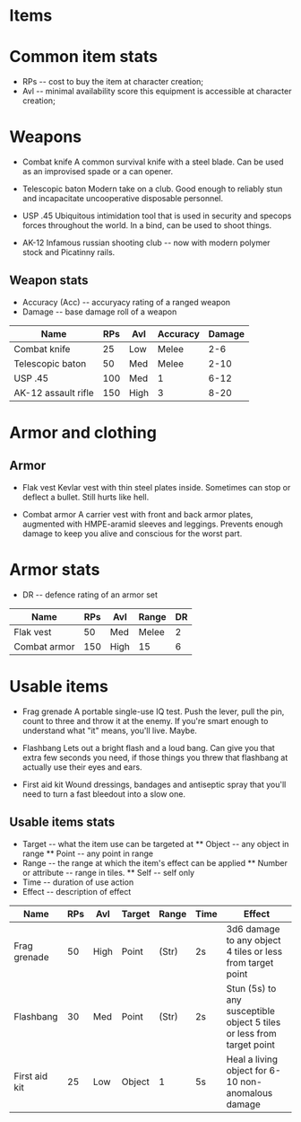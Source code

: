Items
=====

# Common item stats
* RPs -- cost to buy the item at character creation;
* Avl -- minimal availability score this equipment is accessible at character creation;

# Weapons
* Combat knife
A common survival knife with a steel blade. Can be used as an improvised spade or a can opener.

* Telescopic baton
Modern take on a club. Good enough to reliably stun and incapacitate uncooperative disposable personnel.

* USP .45
Ubiquitous intimidation tool that is used in security and specops forces throughout the world. In a bind, can be used to shoot things.

* AK-12
Infamous russian shooting club -- now with modern polymer stock and Picatinny rails.

## Weapon stats
* Accuracy (Acc) -- accuryacy rating of a ranged weapon
* Damage -- base damage roll of a weapon
 
Name                | RPs | Avl  | Accuracy | Damage
------------------- | --- | ---- | -------- | ------
Combat knife        |  25 | Low  | Melee    |   2-6
Telescopic baton    |  50 | Med  | Melee    |   2-10
USP .45             | 100 | Med  |        1 |   6-12
AK-12 assault rifle | 150 | High |        3 |   8-20

# Armor and clothing
## Armor
* Flak vest
Kevlar vest with thin steel plates inside. Sometimes can stop or deflect a bullet. Still hurts like hell.

* Combat armor
A carrier vest with front and back armor plates, augmented with HMPE-aramid sleeves and leggings. Prevents enough damage to keep you alive and conscious for the worst part.
 
# Armor stats
* DR -- defence rating of an armor set

Name         | RPs | Avl  | Range | DR
------------ | --- | ---- | ----- | ---
Flak vest    |  50 | Med  | Melee |  2
Combat armor | 150 | High |    15 |  6

# Usable items

* Frag grenade
A portable single-use IQ test. Push the lever, pull the pin, count to three and throw it at the enemy. If you're smart enough to understand what "it" means, you'll live. Maybe.

* Flashbang
Lets out a bright flash and a loud bang. Can give you that extra few seconds you need, if those things you threw that flashbang at actually use their eyes and ears.

* First aid kit
Wound dressings, bandages and antiseptic spray that you'll need to turn a fast bleedout into a slow one.

## Usable items stats
* Target -- what the item use can be targeted at
** Object -- any object in range
** Point -- any point in range
* Range -- the range at which the item's effect can be applied
** Number or attribute -- range in tiles.
** Self -- self only
* Time -- duration of use action
* Effect -- description of effect

Name                | RPs | Avl  | Target | Range | Time | Effect
------------------- | --- | ---- | ------ | ----- | ---- | ---------------------------------------------------------------------
 Frag grenade       | 50  | High | Point  | (Str) |   2s | 3d6 damage to any object 4 tiles or less from target point
 Flashbang          | 30  | Med  | Point  | (Str) |   2s | Stun (5s) to any susceptible object 5 tiles or less from target point
 First aid kit      | 25  | Low  | Object |     1 |   5s | Heal a living object for 6-10 non-anomalous damage
